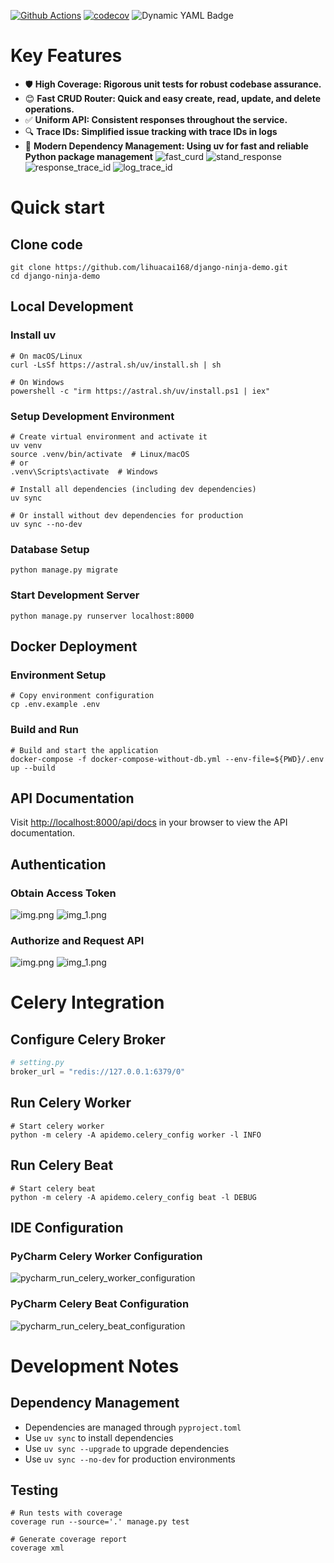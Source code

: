 [![Github Actions](https://github.com/lihuacai168/django-ninja-demo/actions/workflows/django-test.yml/badge.svg)](https://github.com/lihuacai168/django-ninja-demo/actions)
[![codecov](https://codecov.io/gh/lihuacai168/django-ninja-demo/branch/main/graph/badge.svg)](https://app.codecov.io/gh/lihuacai168/django-ninja-demo)
![Dynamic YAML Badge](https://img.shields.io/badge/dynamic/yaml?url=https%3A%2F%2Fraw.githubusercontent.com%2Flihuacai168%2Fdjango-ninja-demo%2Fmain%2F.github%2Fworkflows%2Fdjango-test.yml&query=%24.jobs.build.strategy.matrix%5B'python-version'%5D&style=flat-square&logo=python&logoColor=blue&label=Python&color=yellow)

# Key Features
- 🛡️ **High Coverage: Rigorous unit tests for robust codebase assurance.**
- 😊 **Fast CRUD Router: Quick and easy create, read, update, and delete operations.**
- ✅ **Uniform API: Consistent responses throughout the service.**
- 🔍 **Trace IDs:  Simplified issue tracking with trace IDs in logs**
- 🚀 **Modern Dependency Management: Using uv for fast and reliable Python package management**
![fast_curd](assets/fast_curd.png)
![stand_response](assets/stand_response.png)
![response_trace_id](assets/response_trace_id.png)
![log_trace_id](assets/log_trace_id.png)


# Quick start
## Clone code
```shell
git clone https://github.com/lihuacai168/django-ninja-demo.git
cd django-ninja-demo
```

## Local Development

### Install uv
```shell
# On macOS/Linux
curl -LsSf https://astral.sh/uv/install.sh | sh

# On Windows
powershell -c "irm https://astral.sh/uv/install.ps1 | iex"
```

### Setup Development Environment
```shell
# Create virtual environment and activate it
uv venv
source .venv/bin/activate  # Linux/macOS
# or
.venv\Scripts\activate  # Windows

# Install all dependencies (including dev dependencies)
uv sync

# Or install without dev dependencies for production
uv sync --no-dev
```

### Database Setup
```shell
python manage.py migrate
```

### Start Development Server
```shell
python manage.py runserver localhost:8000
```

## Docker Deployment

### Environment Setup
```shell
# Copy environment configuration
cp .env.example .env
```

### Build and Run
```shell
# Build and start the application
docker-compose -f docker-compose-without-db.yml --env-file=${PWD}/.env up --build
```

## API Documentation
Visit [http://localhost:8000/api/docs](http://localhost:8000/api/docs) in your browser to view the API documentation.

## Authentication

### Obtain Access Token
![img.png](assets/obtain_token_request.png)
![img_1.png](assets/obtain_token_response.png)

### Authorize and Request API
![img.png](assets/authorize.png)
![img_1.png](assets/request_api.png)

# Celery Integration

## Configure Celery Broker
```python
# setting.py
broker_url = "redis://127.0.0.1:6379/0"
```

## Run Celery Worker
```shell
# Start celery worker
python -m celery -A apidemo.celery_config worker -l INFO
```

## Run Celery Beat
```shell
# Start celery beat
python -m celery -A apidemo.celery_config beat -l DEBUG
```

## IDE Configuration
### PyCharm Celery Worker Configuration
![pycharm_run_celery_worker_configuration](assets/celery_worker.png)

### PyCharm Celery Beat Configuration
![pycharm_run_celery_beat_configuration](assets/celery_beat.png)

# Development Notes

## Dependency Management
- Dependencies are managed through `pyproject.toml`
- Use `uv sync` to install dependencies
- Use `uv sync --upgrade` to upgrade dependencies
- Use `uv sync --no-dev` for production environments

## Testing
```shell
# Run tests with coverage
coverage run --source='.' manage.py test

# Generate coverage report
coverage xml
```